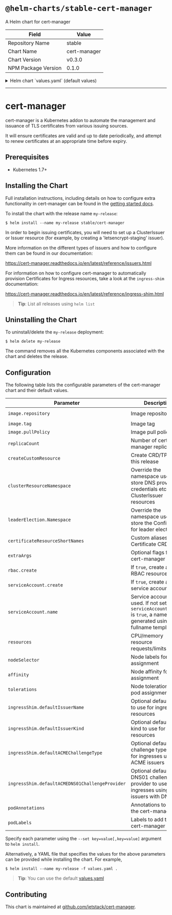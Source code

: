 # `@helm-charts/stable-cert-manager`

A Helm chart for cert-manager

| Field               | Value        |
| ------------------- | ------------ |
| Repository Name     | stable       |
| Chart Name          | cert-manager |
| Chart Version       | v0.3.0       |
| NPM Package Version | 0.1.0        |

<details>

<summary>Helm chart `values.yaml` (default values)</summary>

```yaml
# Default values for cert-manager.
# This is a YAML-formatted file.
# Declare variables to be passed into your templates.
replicaCount: 1

image:
  repository: quay.io/jetstack/cert-manager-controller
  tag: v0.3.0
  pullPolicy: IfNotPresent

createCustomResource: true

# Override the namespace used to store DNS provider credentials etc. for ClusterIssuer
# resources. By default, the same namespace as cert-manager is deployed within is
# used. This namespace will not be automatically created by the Helm chart.
clusterResourceNamespace: ''

leaderElection:
  # Override the namespace used to store the ConfigMap for leader election
  namespace: ''

certificateResourceShortNames: ['cert', 'certs']

rbac:
  # Specifies whether RBAC resources should be created
  create: true

serviceAccount:
  # Specifies whether a service account should be created
  create: true
  # The name of the service account to use.
  # If not set and create is true, a name is generated using the fullname template
  name:

# Optional additional arguments
extraArgs:
  []
  # Use this flag to set a namespace that cert-manager will use to store
  # supporting resources required for each ClusterIssuer (default is kube-system)
  # - --cluster-resource-namespace=kube-system

resources:
  {}
  # requests:
  #   cpu: 10m
  #   memory: 32Mi

podAnnotations: {}

podLabels: {}

nodeSelector: {}

ingressShim:
  {}
  # defaultIssuerName: ""
  # defaultIssuerKind: ""
  # defaultACMEChallengeType: ""
  # defaultACMEDNS01ChallengeProvider: ""

# This is used by the static manifest generator in order to create a static
# namespace manifest for the namespace that cert-manager is being installed
# within. It should **not** be used if you are using Helm for deployment.
createNamespaceResource: false
```

</details>

---

# cert-manager

cert-manager is a Kubernetes addon to automate the management and issuance of
TLS certificates from various issuing sources.

It will ensure certificates are valid and up to date periodically, and attempt
to renew certificates at an appropriate time before expiry.

## Prerequisites

- Kubernetes 1.7+

## Installing the Chart

Full installation instructions, including details on how to configure extra
functionality in cert-manager can be found in the [getting started docs](https://cert-manager.readthedocs.io/en/latest/getting-started/).

To install the chart with the release name `my-release`:

```console
$ helm install --name my-release stable/cert-manager
```

In order to begin issuing certificates, you will need to set up a ClusterIssuer
or Issuer resource (for example, by creating a 'letsencrypt-staging' issuer).

More information on the different types of issuers and how to configure them
can be found in our documentation:

https://cert-manager.readthedocs.io/en/latest/reference/issuers.html

For information on how to configure cert-manager to automatically provision
Certificates for Ingress resources, take a look at the `ingress-shim`
documentation:

https://cert-manager.readthedocs.io/en/latest/reference/ingress-shim.html

> **Tip**: List all releases using `helm list`

## Uninstalling the Chart

To uninstall/delete the `my-release` deployment:

```console
$ helm delete my-release
```

The command removes all the Kubernetes components associated with the chart and deletes the release.

## Configuration

The following table lists the configurable parameters of the cert-manager chart and their default values.

| Parameter                                       | Description                                                                                                                   | Default                                    |
| ----------------------------------------------- | ----------------------------------------------------------------------------------------------------------------------------- | ------------------------------------------ |
| `image.repository`                              | Image repository                                                                                                              | `quay.io/jetstack/cert-manager-controller` |
| `image.tag`                                     | Image tag                                                                                                                     | `v0.3.0`                                   |
| `image.pullPolicy`                              | Image pull policy                                                                                                             | `IfNotPresent`                             |
| `replicaCount`                                  | Number of cert-manager replicas                                                                                               | `1`                                        |
| `createCustomResource`                          | Create CRD/TPR with this release                                                                                              | `true`                                     |
| `clusterResourceNamespace`                      | Override the namespace used to store DNS provider credentials etc. for ClusterIssuer resources                                | Same namespace as cert-manager pod         |
| `leaderElection.Namespace`                      | Override the namespace used to store the ConfigMap for leader election                                                        | Same namespace as cert-manager pod         |
| `certificateResourceShortNames`                 | Custom aliases for Certificate CRD                                                                                            | `["cert", "certs"]`                        |
| `extraArgs`                                     | Optional flags for cert-manager                                                                                               | `[]`                                       |
| `rbac.create`                                   | If `true`, create and use RBAC resources                                                                                      | `true`                                     |
| `serviceAccount.create`                         | If `true`, create a new service account                                                                                       | `true`                                     |
| `serviceAccount.name`                           | Service account to be used. If not set and `serviceAccount.create` is `true`, a name is generated using the fullname template | ``                                         |
| `resources`                                     | CPU/memory resource requests/limits                                                                                           | `requests: {cpu: 10m, memory: 32Mi}`       |
| `nodeSelector`                                  | Node labels for pod assignment                                                                                                | `{}`                                       |
| `affinity`                                      | Node affinity for pod assignment                                                                                              | `{}`                                       |
| `tolerations`                                   | Node tolerations for pod assignment                                                                                           | `[]`                                       |
| `ingressShim.defaultIssuerName`                 | Optional default issuer to use for ingress resources                                                                          |                                            |
| `ingressShim.defaultIssuerKind`                 | Optional default issuer kind to use for ingress resources                                                                     |                                            |
| `ingressShim.defaultACMEChallengeType`          | Optional default challenge type to use for ingresses using ACME issuers                                                       |                                            |
| `ingressShim.defaultACMEDNS01ChallengeProvider` | Optional default DNS01 challenge provider to use for ingresses using ACME issuers with DNS01                                  |                                            |
| `podAnnotations`                                | Annotations to add to the cert-manager pod                                                                                    | `{}`                                       |
| `podLabels`                                     | Labels to add to the cert-manager pod                                                                                         | `{}`                                       |

Specify each parameter using the `--set key=value[,key=value]` argument to `helm install`.

Alternatively, a YAML file that specifies the values for the above parameters can be provided while installing the chart. For example,

```console
$ helm install --name my-release -f values.yaml .
```

> **Tip**: You can use the default [values.yaml](values.yaml)

## Contributing

This chart is maintained at [github.com/jetstack/cert-manager](https://github.com/jetstack/cert-manager/tree/master/contrib/charts/cert-manager).
